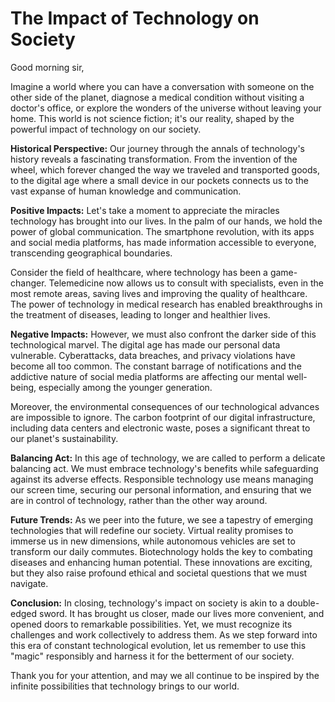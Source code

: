 # The Impact of Technology on Society
Good morning sir,

Imagine a world where you can have a conversation with someone on the other side of the planet, diagnose a medical condition without visiting a doctor's office, or explore the wonders of the universe without leaving your home. This world is not science fiction; it's our reality, shaped by the powerful impact of technology on our society.

**Historical Perspective:**
Our journey through the annals of technology's history reveals a fascinating transformation. From the invention of the wheel, which forever changed the way we traveled and transported goods, to the digital age where a small device in our pockets connects us to the vast expanse of human knowledge and communication.

**Positive Impacts:**
Let's take a moment to appreciate the miracles technology has brought into our lives. In the palm of our hands, we hold the power of global communication. The smartphone revolution, with its apps and social media platforms, has made information accessible to everyone, transcending geographical boundaries.

Consider the field of healthcare, where technology has been a game-changer. Telemedicine now allows us to consult with specialists, even in the most remote areas, saving lives and improving the quality of healthcare. The power of technology in medical research has enabled breakthroughs in the treatment of diseases, leading to longer and healthier lives.

**Negative Impacts:**
However, we must also confront the darker side of this technological marvel. The digital age has made our personal data vulnerable. Cyberattacks, data breaches, and privacy violations have become all too common. The constant barrage of notifications and the addictive nature of social media platforms are affecting our mental well-being, especially among the younger generation.

Moreover, the environmental consequences of our technological advances are impossible to ignore. The carbon footprint of our digital infrastructure, including data centers and electronic waste, poses a significant threat to our planet's sustainability.

**Balancing Act:**
In this age of technology, we are called to perform a delicate balancing act. We must embrace technology's benefits while safeguarding against its adverse effects. Responsible technology use means managing our screen time, securing our personal information, and ensuring that we are in control of technology, rather than the other way around.

**Future Trends:**
As we peer into the future, we see a tapestry of emerging technologies that will redefine our society. Virtual reality promises to immerse us in new dimensions, while autonomous vehicles are set to transform our daily commutes. Biotechnology holds the key to combating diseases and enhancing human potential. These innovations are exciting, but they also raise profound ethical and societal questions that we must navigate.

**Conclusion:**
In closing, technology's impact on society is akin to a double-edged sword. It has brought us closer, made our lives more convenient, and opened doors to remarkable possibilities. Yet, we must recognize its challenges and work collectively to address them. As we step forward into this era of constant technological evolution, let us remember to use this "magic" responsibly and harness it for the betterment of our society.

Thank you for your attention, and may we all continue to be inspired by the infinite possibilities that technology brings to our world.
